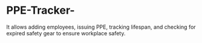 # PPE-Tracker-
It allows adding employees, issuing PPE, tracking lifespan, and checking for expired safety gear to ensure workplace safety.
